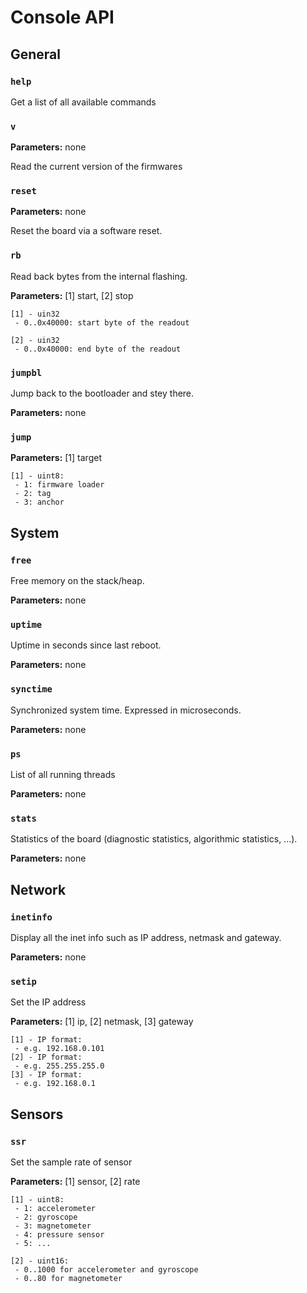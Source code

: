 # Console API

## General
### `help`
Get a list of all available commands

### `v`
**Parameters:** none

Read the current version of the firmwares

### `reset`
**Parameters:** none

Reset the board via a software reset.

### `rb`
Read back bytes from the internal flashing.

**Parameters:** [1] start, [2] stop
```
[1] - uin32
 - 0..0x40000: start byte of the readout

[2] - uin32
 - 0..0x40000: end byte of the readout 
```

### `jumpbl`
Jump back to the bootloader and stey there.

**Parameters:** none

### `jump`
**Parameters:**  [1] target

```
[1] - uint8: 
 - 1: firmware loader
 - 2: tag
 - 3: anchor
```

## System
### `free`
Free memory on the stack/heap.

**Parameters:** none

### `uptime`
Uptime in seconds since last reboot.

**Parameters:** none

### `synctime`
Synchronized system time. Expressed in microseconds.

**Parameters:** none

### `ps`
List of all running threads

**Parameters:** none

### `stats`
Statistics of the board (diagnostic statistics, algorithmic statistics, ...). 

**Parameters:** none


## Network <Badge text="anchor only" type="warn"/>
### `inetinfo`
Display all the inet info such as IP address, netmask and gateway. 

**Parameters:** none

### `setip`
Set the IP address

**Parameters:** [1] ip, [2] netmask, [3] gateway

```
[1] - IP format:
 - e.g. 192.168.0.101
[2] - IP format:
 - e.g. 255.255.255.0
[3] - IP format:
 - e.g. 192.168.0.1
```

## Sensors
### `ssr`
Set the sample rate of sensor

**Parameters:**  [1] sensor, [2] rate
```
[1] - uint8: 
 - 1: accelerometer
 - 2: gyroscope
 - 3: magnetometer
 - 4: pressure sensor
 - 5: ...

[2] - uint16: 
 - 0..1000 for accelerometer and gyroscope
 - 0..80 for magnetometer
```